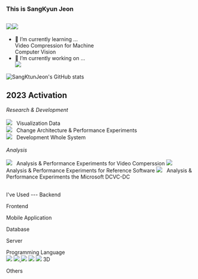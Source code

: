  ### This is SangKyun Jeon  

<a href="https://hiittech.tistory.com/" target="_blank"><img src="https://img.shields.io/badge/Blog-fa9405?style=flat&logo=blogger&logoColor=FFFFFF"/></a><a href="" target="_blank"><img src="https://img.shields.io/badge/sangkyun.jeon@gmail.com-fa6705?style=flat&logo=gmail&logoColor=FFFFFF"/></a>    
---  
- 🌱 I’m currently learning ...  
  Video Compression for Machine  
  Computer Vision  
- 🔭 I’m currently working on ...  
  <a href="https://github.com/Media-4-Machine-Laboratory" target="_blank"><img src="https://img.shields.io/badge/Media For Machine Laboratory, DongA University.-3238a8?style=for-the-badge&logo=github&logoColor=FFFFFF"/></a>  
<!--
**jsk0910/jsk0910** is a ✨ _special_ ✨ repository because its `README.md` (this file) appears on your GitHub profile.

Here are some ideas to get you started:

- 🔭 I’m currently working on ...
- 🌱 I’m currently learning ...
- 👯 I’m looking to collaborate on ...
- 🤔 I’m looking for help with ...
- 💬 Ask me about ...
- 📫 How to reach me: ...
- 😄 Pronouns: ...
- ⚡ Fun fact: ...
-->
![SangKtunJeon's GitHub stats](https://github-readme-stats.vercel.app/api?username=jsk0910&show_icons=true&theme=vue)  

2023 Activation 
--
*Research & Development* 
<br>  
<a href="버튼을 눌렀을 때 이동할 링크" target="_blank"><img src="https://img.shields.io/badge/제 2회 고용노동부 공공데이터 활용 공모전 JobPosting-000000?style=for-the-badge&logo=github&logoColor=FFFFFF"/></a>&nbsp;&nbsp; Visualization Data  
<a href="https://github.com/jsk0910/DCVC" target="_blank"><img src="https://img.shields.io/badge/DCVC Over VCM-000000?style=for-the-badge&logo=microsoft&logoColor=FFFFFF"/></a>&nbsp;&nbsp; Change Architecture & Performance Experiments   
<a href="https://github.com/sga-patient" target="_blank"><img src="https://img.shields.io/badge/Cooperative Intelligence System for Emergency Patient-000000?style=for-the-badge&logo=github&logoColor=FFFFFF"/></a>&nbsp;&nbsp; Development Whole System  
<br>
*Analysis*
<br>  
<a href="https://github.com/sga-patient" target="_blank"><img src="https://img.shields.io/badge/Detectron2-000000?style=for-the-badge&logo=meta&logoColor=FFFFFF"/></a>&nbsp;&nbsp; Analysis & Performance Experiments for Video Comperssion
<a href="" target="_blank"><img src="https://img.shields.io/badge/Video Compression for Machine Reference Software-000000?style=for-the-badge&logo=ffmpeg&logoColor=FFFFFF"/></a>&nbsp;&nbsp; Analysis & Performance Experiments for Reference Software
<a href="" target="_blank"><img src="https://img.shields.io/badge/DCVC DC from Microsoft-000000?style=for-the-badge&logo=microsoft&logoColor=FFFFFF"/></a>&nbsp;&nbsp; Analysis & Performance Experiments the Microsoft DCVC-DC

<br>  
I've Used  
---  
Backend  

Frontend  

Mobile Application  

Database  

Server  

Programming Language  
<a href="" target="_blank"><img src="https://img.shields.io/badge/-0567fa?style=flat-square&logo=c&logoColor=FFFFFF"/></a>&nbsp;<a href="" target="_blank"><img src="https://img.shields.io/badge/-0567fa?style=flat-square&logo=csharp&logoColor=FFFFFF"/>&nbsp;</a><a href="" target="_blank"><img src="https://img.shields.io/badge/-0567fa?style=flat-square&logo=cplusplus&logoColor=FFFFFF"/></a>&nbsp;</a><a href="" target="_blank"><img src="https://img.shields.io/badge/python-0567fa?style=flat-square&logo=python&logoColor=FFFFFF"/></a>&nbsp;</a><a href="" target="_blank"><img src="https://img.shields.io/badge/java-0567fa?style=flat-square&logo=oracle&logoColor=FFFFFF"/></a>
3D  

Others  
